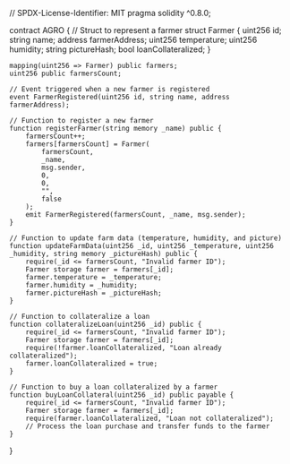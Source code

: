 // SPDX-License-Identifier: MIT
pragma solidity ^0.8.0;

contract AGRO {
    // Struct to represent a farmer
    struct Farmer {
        uint256 id;
        string name;
        address farmerAddress;
        uint256 temperature;
        uint256 humidity;
        string pictureHash;
        bool loanCollateralized;
    }

    mapping(uint256 => Farmer) public farmers;
    uint256 public farmersCount;

    // Event triggered when a new farmer is registered
    event FarmerRegistered(uint256 id, string name, address farmerAddress);

    // Function to register a new farmer
    function registerFarmer(string memory _name) public {
        farmersCount++;
        farmers[farmersCount] = Farmer(
            farmersCount,
            _name,
            msg.sender,
            0,
            0,
            "",
            false
        );
        emit FarmerRegistered(farmersCount, _name, msg.sender);
    }

    // Function to update farm data (temperature, humidity, and picture)
    function updateFarmData(uint256 _id, uint256 _temperature, uint256 _humidity, string memory _pictureHash) public {
        require(_id <= farmersCount, "Invalid farmer ID");
        Farmer storage farmer = farmers[_id];
        farmer.temperature = _temperature;
        farmer.humidity = _humidity;
        farmer.pictureHash = _pictureHash;
    }

    // Function to collateralize a loan
    function collateralizeLoan(uint256 _id) public {
        require(_id <= farmersCount, "Invalid farmer ID");
        Farmer storage farmer = farmers[_id];
        require(!farmer.loanCollateralized, "Loan already collateralized");
        farmer.loanCollateralized = true;
    }

    // Function to buy a loan collateralized by a farmer
    function buyLoanCollateral(uint256 _id) public payable {
        require(_id <= farmersCount, "Invalid farmer ID");
        Farmer storage farmer = farmers[_id];
        require(farmer.loanCollateralized, "Loan not collateralized");
        // Process the loan purchase and transfer funds to the farmer
    }
}
